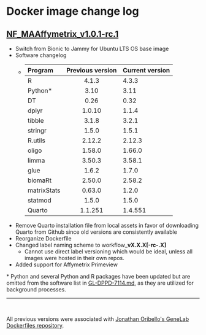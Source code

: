# Docker image change log
 
## [NF_MAAffymetrix_v1.0.1-rc.1](https://github.com/torres-alexis/gl_dockerfiles/releases/tag/NF_MAAffymetrix_v1.0.1-rc.1)
- Switch from Bionic to Jammy for Ubuntu LTS OS base image
- Software changelog
    - |Program|Previous version|Current version|
        |:----|:--------------:|:--------------|
        |R|4.1.3|4.3.3|
        |Python*|3.10|3.11|
        |DT|0.26|0.32|
        |dplyr|1.0.10|1.1.4|
        |tibble|3.1.8|3.2.1|
        |stringr|1.5.0|1.5.1|
        |R.utils|2.12.2|2.12.3|
        |oligo|1.58.0|1.66.0|
        |limma|3.50.3|3.58.1|
        |glue|1.6.2|1.7.0|
        |biomaRt|2.50.0|2.58.2|
        |matrixStats|0.63.0|1.2.0|
        |statmod|1.5.0|1.5.0|
        |Quarto|1.1.251|1.4.551|
- Remove Quarto installation file from local assets in favor of downloading Quarto from Github since old versions are consistently available
- Reorganize Dockerfile
- Changed label naming scheme to workflow_**vX.X.X[-rc-.X]**
    - Cannot use direct label versioning which would be ideal, unless all images were hosted in their own repos.
- Added support for Affymetrix Primeview

\* Python and several Python and R packages have been updated but are omitted from the software list in [GL-DPPD-7114.md](https://github.com/nasa/GeneLab_Data_Processing/blob/master/Microarray/Affymetrix/Pipeline_GL-DPPD-7114_Versions/GL-DPPD-7114.md), as they are utilized for background processes.
<br> 

---

<br> 

All previous versions were associated with [Jonathan Oribello's GeneLab Dockerfiles repository](https://github.com/J-81/gl_dockerfiles). 

